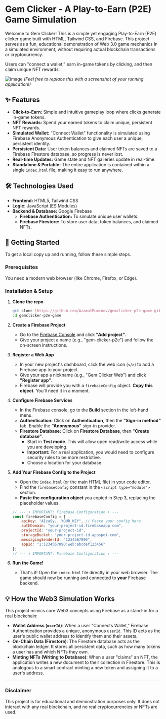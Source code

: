# Gem Clicker - A Play-to-Earn (P2E) Game Simulation

Welcome to Gem Clicker! This is a simple yet engaging Play-to-Earn (P2E) clicker game built with HTML, Tailwind CSS, and Firebase. This project serves as a fun, educational demonstration of Web 3.0 game mechanics in a simulated environment, without requiring actual blockchain transactions or cryptocurrency.

Users can "connect a wallet," earn in-game tokens by clicking, and then claim unique NFT rewards.

![image](https://user-images.githubusercontent.com/12423376/160447321-3c7d611b-3f04-4861-8938-04f7a2ab5363.png)
*(Feel free to replace this with a screenshot of your running application!)*

## ✨ Features

* **Click-to-Earn:** Simple and intuitive gameplay loop where clicks generate in-game tokens.
* **NFT Rewards:** Spend your earned tokens to claim unique, persistent NFT rewards.
* **Simulated Wallet:** "Connect Wallet" functionality is simulated using Firebase Anonymous Authentication to give each user a unique, persistent identity.
* **Persistent Data:** User token balances and claimed NFTs are saved to a Firebase Firestore database, so progress is never lost.
* **Real-time Updates:** Game state and NFT galleries update in real-time.
* **Standalone & Portable:** The entire application is contained within a single `index.html` file, making it easy to run anywhere.

## 🛠️ Technologies Used

* **Frontend:** HTML5, Tailwind CSS
* **Logic:** JavaScript (ES Modules)
* **Backend & Database:** Google Firebase
    * **Firebase Authentication:** To simulate unique user wallets.
    * **Firebase Firestore:** To store user data, token balances, and claimed NFTs.

## 🚀 Getting Started

To get a local copy up and running, follow these simple steps.

### Prerequisites

You need a modern web browser (like Chrome, Firefox, or Edge).

### Installation & Setup

1.  **Clone the repo**
    ```sh
    git clone [https://github.com/AzamatMuminov/gemclicker-p2e-game.git](https://github.com/AzamatMuminov/gemclicker-p2e-game.git)
    cd gemclicker-p2e-game
    ```

2.  **Create a Firebase Project**
    * Go to the [Firebase Console](https://console.firebase.google.com/) and click **"Add project"**.
    * Give your project a name (e.g., "gem-clicker-p2e") and follow the on-screen instructions.

3.  **Register a Web App**
    * In your new project's dashboard, click the web icon (`</>`) to add a Firebase app to your project.
    * Give your app a nickname (e.g., "Gem Clicker Web") and click **"Register app"**.
    * Firebase will provide you with a `firebaseConfig` object. **Copy this object.** You'll need it in a moment.

4.  **Configure Firebase Services**
    * In the Firebase console, go to the **Build** section in the left-hand menu.
    * **Authentication:** Click on **Authentication**, then the **"Sign-in method"** tab. Enable the **"Anonymous"** sign-in provider.
    * **Firestore Database:** Click on **Firestore Database**, then **"Create database"**.
        * Start in **Test mode**. This will allow open read/write access while you are developing.
        * **Important:** For a real application, you would need to configure security rules to be more restrictive.
        * Choose a location for your database.

5.  **Add Your Firebase Config to the Project**
    * Open the `index.html` (or the main HTML file) in your code editor.
    * Find the `firebaseConfig` constant in the `<script type="module">` section.
    * **Paste the configuration object** you copied in Step 3, replacing the placeholder values.

    ```javascript
    // --- ⬇️ IMPORTANT: Firebase Configuration ⬇️ ---
    const firebaseConfig = {
        apiKey: "AIzaSy...YOUR_KEY", // Paste your config here
        authDomain: "your-project-id.firebaseapp.com",
        projectId: "your-project-id",
        storageBucket: "your-project-id.appspot.com",
        messagingSenderId: "1234567890",
        appId: "1:1234567890:web:abcdef123456"
    };
    // --- ⬆️ IMPORTANT: Firebase Configuration ⬆️ ---
    ```

6.  **Run the Game!**
    * That's it! Open the `index.html` file directly in your web browser. The game should now be running and connected to **your** Firebase backend.

## 💡 How the Web3 Simulation Works

This project mimics core Web3 concepts using Firebase as a stand-in for a real blockchain:

* **Wallet Address (`userId`)**: When a user "Connects Wallet," Firebase Authentication provides a unique, anonymous `userId`. This ID acts as the user's public wallet address to identify them and their assets.
* **On-Chain Data (Firestore)**: The Firestore database acts as the blockchain ledger. It stores all persistent data, such as how many tokens a user has and which NFTs they own.
* **Minting NFTs (Writing to Database)**: When a user "claims" an NFT, the application writes a new document to their collection in Firestore. This is analogous to a smart contract minting a new token and assigning it to a user's address.

---

### Disclaimer

This project is for educational and demonstration purposes only. It does not interact with any real blockchain, and no real cryptocurrencies or NFTs are used.
